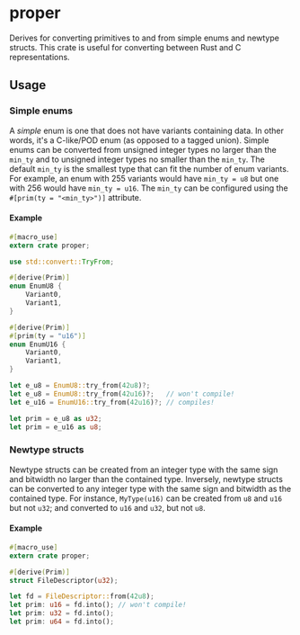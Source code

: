 # proper

Derives for converting primitives to and from simple enums and newtype structs.
This crate is useful for converting between Rust and C representations.

## Usage

### Simple enums

A _simple_ enum is one that does not have variants containing data. In other words, it's a
C-like/POD enum (as opposed to a tagged union).
Simple enums can be converted from unsigned integer types no larger than the `min_ty` and to
unsigned integer types no smaller than the `min_ty`.
The default `min_ty` is the smallest type that can fit the number of enum variants.
For example, an enum with 255 variants would have `min_ty = u8` but one with 256 would have
`min_ty = u16`. The `min_ty` can be configured using the `#[prim(ty = "<min_ty>")]` attribute.

#### Example

```rust
#[macro_use]
extern crate proper;

use std::convert::TryFrom;

#[derive(Prim)]
enum EnumU8 {
    Variant0,
    Variant1,
}

#[derive(Prim)]
#[prim(ty = "u16")]
enum EnumU16 {
    Variant0,
    Variant1,
}

let e_u8 = EnumU8::try_from(42u8)?;
let e_u8 = EnumU8::try_from(42u16)?;   // won't compile!
let e_u16 = EnumU16::try_from(42u16)?; // compiles!

let prim = e_u8 as u32;
let prim = e_u16 as u8;
```

### Newtype structs

Newtype structs can be created from an integer type with the same sign and bitwidth
no larger than the contained type.
Inversely, newtype structs can be converted to any integer type with the same sign and bitwidth
as the contained type.
For instance, `MyType(u16)` can be created from `u8` and `u16` but not `u32`; and converted to
`u16` and `u32`, but not `u8`.

#### Example

```rust
#[macro_use]
extern crate proper;

#[derive(Prim)]
struct FileDescriptor(u32);

let fd = FileDescriptor::from(42u8);
let prim: u16 = fd.into(); // won't compile!
let prim: u32 = fd.into();
let prim: u64 = fd.into();
```
